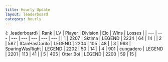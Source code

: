 ```yaml
---
title: Hourly Update
layout: leaderboard
category: hourly
---
```


{: .leaderboard}
| Rank | LV | Player | Division | Elo | Wins | Losses |
| --- | --- | --- | --- | --- | --- | --- |
| <span data-change="1">1</span> | 2207 | <span title="ID: 353063">Sktima</span> | LEGEND | <span data-change="32">2234</span> | <span data-change="5">64</span> | <span data-change="0">14</span> |
| <span data-change="-1">2</span> | 587 | <span title="ID: 415713">ICanHasDorito</span> | LEGEND | <span data-change="0">2204</span> | <span data-change="0">105</span> | <span data-change="0">48</span> |
| <span data-change="0">3</span> | 963 | <span title="ID: 402846">SparingWasRight</span> | LEGEND | <span data-change="0">2202</span> | <span data-change="0">50</span> | <span data-change="0">14</span> |
| <span data-change="0">4</span> | 901 | <span title="ID: 54134">cungadero</span> | LEGEND | <span data-change="0">2201</span> | <span data-change="0">113</span> | <span data-change="0">41</span> |
| <span data-change="0">5</span> | 405 | <span title="ID: 219732">Otter Boi</span> | LEGEND | <span data-change="0">2200</span> | <span data-change="0">59</span> | <span data-change="0">15</span> |